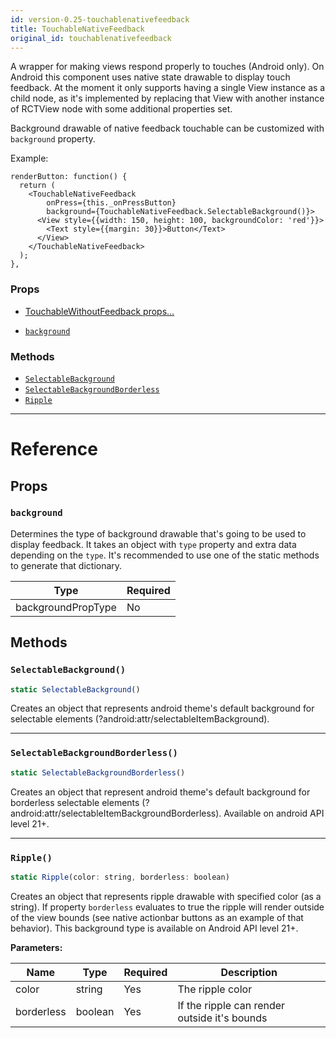 ```yaml
---
id: version-0.25-touchablenativefeedback
title: TouchableNativeFeedback
original_id: touchablenativefeedback
---
```


A wrapper for making views respond properly to touches (Android only). On Android this component uses native state drawable to display touch feedback. At the moment it only supports having a single View instance as a child node, as it's implemented by replacing that View with another instance of RCTView node with some additional properties set.

Background drawable of native feedback touchable can be customized with `background` property.

Example:

```
renderButton: function() {
  return (
    <TouchableNativeFeedback
        onPress={this._onPressButton}
        background={TouchableNativeFeedback.SelectableBackground()}>
      <View style={{width: 150, height: 100, backgroundColor: 'red'}}>
        <Text style={{margin: 30}}>Button</Text>
      </View>
    </TouchableNativeFeedback>
  );
},
```

### Props

- [TouchableWithoutFeedback props...](touchablewithoutfeedback.md#props)

* [`background`](touchablenativefeedback.md#background)

### Methods

- [`SelectableBackground`](touchablenativefeedback.md#selectablebackground)
- [`SelectableBackgroundBorderless`](touchablenativefeedback.md#selectablebackgroundborderless)
- [`Ripple`](touchablenativefeedback.md#ripple)

---

# Reference

## Props

### `background`

Determines the type of background drawable that's going to be used to display feedback. It takes an object with `type` property and extra data depending on the `type`. It's recommended to use one of the static methods to generate that dictionary.

| Type               | Required |
| ------------------ | -------- |
| backgroundPropType | No       |

## Methods

### `SelectableBackground()`

```jsx
static SelectableBackground()
```

Creates an object that represents android theme's default background for selectable elements (?android:attr/selectableItemBackground).

---

### `SelectableBackgroundBorderless()`

```jsx
static SelectableBackgroundBorderless()
```

Creates an object that represent android theme's default background for borderless selectable elements (?android:attr/selectableItemBackgroundBorderless). Available on android API level 21+.

---

### `Ripple()`

```jsx
static Ripple(color: string, borderless: boolean)
```

Creates an object that represents ripple drawable with specified color (as a string). If property `borderless` evaluates to true the ripple will render outside of the view bounds (see native actionbar buttons as an example of that behavior). This background type is available on Android API level 21+.

**Parameters:**

| Name       | Type    | Required | Description                                  |
| ---------- | ------- | -------- | -------------------------------------------- |
| color      | string  | Yes      | The ripple color                             |
| borderless | boolean | Yes      | If the ripple can render outside it's bounds |
